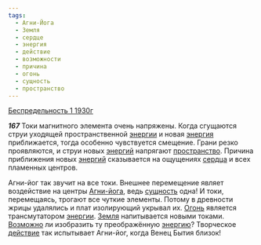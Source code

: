 ```yaml
---
tags:
  - Агни-Йога
  - Земля
  - сердце
  - энергия
  - действие
  - возможности
  - причина
  - огонь
  - сущность
  - пространство
---
```


[Беспредельность 1 1930г](https://127.0.0.1:4002/agni/1930)

___167___
Токи магнитного элемента очень напряжены. Когда сгущаются струи уходящей пространственной [энергии](../../../tags/#[энергия](../../../tags/#энергия)) и новая [энергия](../../../tags/#энергия) приближается, тогда особенно чувствуется смещение. Грани резко проявляются, и струи новых [энергий](../../../tags/#энергия) напрягают [пространство](../../../tags/#пространство). Причина приближения новых [энергий](../../../tags/#энергия) сказывается на ощущениях [сердца](../../../tags/#сердце) и всех пламенных центров.   

Агни-йог так звучит на все токи. Внешнее перемещение являет воздействие на центры [Агни-йога](../../../tags/#Агни-Йога), ведь [сущность](../../../tags/#сущность) одна! И токи, перемещаясь, трогают все чуткие элементы. Потому в древности жрицы удалялись и плат изолирующий укрывал их. [Огонь](../../../tags/#огонь) является трансмутатором [энергии](../../../tags/#[энергия](../../../tags/#энергия)). [Земля](../../../tags/#Земля) напитывается новыми токами. [Возможно](../../../tags/#возможности) ли изобразить ту преображённую [энергию](../../../tags/#энергия)? Творческое [действие](../../../tags/#действие) так испытывает Агни-йог, когда Венец Бытия близок!
